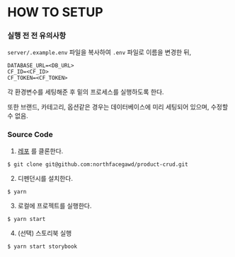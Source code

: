 # HOW TO SETUP

### 실행 전 전 유의사항

`server/.example.env` 파일을 복사하여 `.env` 파일로 이름을 변경한 뒤,

```env
DATABASE_URL=<DB_URL>
CF_ID=<CF_ID>
CF_TOKEN=<CF_TOKEN>
```

각 환경변수를 세팅해준 후 밑의 프로세스를 실행하도록 한다.

또한 브랜드, 카테고리, 옵션같은 경우는 데이터베이스에 미리 세팅되어 있으며, 수정할 수 없음.

### Source Code

1. [레포](git@github.com:northfacegawd/product-crud.git) 를 클론한다.

```shell
$ git clone git@github.com:northfacegawd/product-crud.git
```

2. 디펜던시를 설치한다.

```shell
$ yarn
```

3. 로컬에 프로젝트를 실행한다.

```shell
$ yarn start
```

4. (선택) 스토리북 실행

```shell
$ yarn start storybook
```

